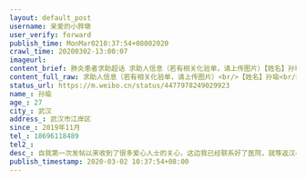 ```yaml
---
layout: default_post
username: 亲爱的小胖墩
user_verify: forward
publish_time: MonMar0210:37:54+08002020
crawl_time: 20200302-13:00:07
imageurl: 
content_brief: 肺炎患者求助超话 求助人信息（若有相关化验单，请上传图片）【姓名】孙瑜【年龄】27【所在城市】武汉【所在小区、社区】武汉市江岸区【患病时间】2019年11月【联系方式】18696118489【其他紧急联系人】【病情描述】自我第一次发帖以来收到了很多爱心人士的关心，这边我已经联系好了医院， ...全文
content_full_raw: 求助人信息（若有相关化验单，请上传图片）<br/>【姓名】孙瑜<br/>【年龄】27<br/>【所在城市】武汉<br/>【所在小区、社区】武汉市江岸区<br/>【患病时间】2019年11月<br/>【联系方式】18696118489<br/>【其他紧急联系人】<br/>【病情描述】自我第一次发帖以来收到了很多爱心人士的关心，这边我已经联系好了医院，就等返汉小组这边的审批通过，，他们通过了我父亲就会带着我母亲过来化疗，化疗完后会根据社区的安排到指定地点隔离十四天就回到武汉的家里，事情能够得到解决都依靠大家的共同努力，再次我代表我的父母在这里感谢大家的关心和帮助，谢谢所有的人🙏🙏🙏
status_url: https://m.weibo.cn/status/4477978249029923
name_: 孙瑜
age_: 27
city_: 武汉
address_: 武汉市江岸区
since_: 2019年11月
tel_: 18696118489
tel2_: 
desc_: 自我第一次发帖以来收到了很多爱心人士的关心，这边我已经联系好了医院，就等返汉小组这边的审批通过，，他们通过了我父亲就会带着我母亲过来化疗，化疗完后会根据社区的安排到指定地点隔离十四天就回到武汉的家里，事情能够得到解决都依靠大家的共同努力，再次我代表我的父母在这里感谢大家的关心和帮助，谢谢所有的人🙏🙏🙏
publish_timestamp: 2020-03-02 10:37:54+08:00
---
```

